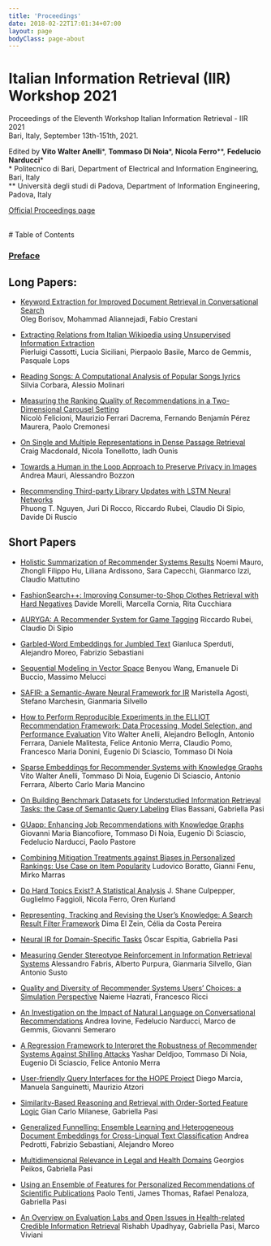 ```yaml
---
title: 'Proceedings'
date: 2018-02-22T17:01:34+07:00
layout: page
bodyClass: page-about
---
```


# Italian Information Retrieval (IIR) Workshop 2021

Proceedings of the Eleventh Workshop Italian Information Retrieval - IIR 2021  
Bari, Italy, September 13th-151th, 2021.

Edited by __Vito Walter Anelli__\*, __Tommaso Di Noia__\*, __Nicola Ferro__\*\*, __Fedelucio Narducci__\*    
\* Politecnico di Bari, Department of Electrical and Information Engineering, Bari, Italy <br>
\*\* Università degli studi di Padova, Department of Information Engineering, Padova, Italy

[Official Proceedings page](http://ceur-ws.org/Vol-2947/)

<br>
# Table of Contents

### [Preface](http://ceur-ws.org/Vol-2947/preface.pdf)

## Long Papers:
- [Keyword Extraction for Improved Document Retrieval in Conversational Search](http://ceur-ws.org/Vol-2947/paper1.pdf)  
Oleg Borisov, Mohammad Aliannejadi, Fabio Crestani

- [Extracting Relations from Italian Wikipedia using Unsupervised Information Extraction](http://ceur-ws.org/Vol-2947/paper2.pdf)  
Pierluigi Cassotti, Lucia Siciliani, Pierpaolo Basile, Marco de Gemmis, Pasquale Lops

- [Reading Songs: A Computational Analysis of Popular Songs lyrics](http://ceur-ws.org/Vol-2947/paper3.pdf)  
Silvia Corbara, Alessio Molinari

- [Measuring the Ranking Quality of Recommendations in a Two-Dimensional Carousel Setting](http://ceur-ws.org/Vol-2947/paper4.pdf)  
Nicolò Felicioni, Maurizio Ferrari Dacrema, Fernando Benjamín Pérez Maurera, Paolo Cremonesi

- [On Single and Multiple Representations in Dense Passage Retrieval](http://ceur-ws.org/Vol-2947/paper5.pdf)  
  Craig Macdonald, Nicola Tonellotto, Iadh Ounis

- [Towards a Human in the Loop Approach to Preserve Privacy in Images](http://ceur-ws.org/Vol-2947/paper6.pdf)  
  Andrea Mauri, Alessandro Bozzon

- [Recommending Third-party Library Updates with LSTM Neural Networks](http://ceur-ws.org/Vol-2947/paper7.pdf)  
  Phuong T. Nguyen, Juri Di Rocco, Riccardo Rubei, Claudio Di Sipio, Davide Di Ruscio

## Short Papers
- [Holistic Summarization of Recommender Systems Results](http://ceur-ws.org/Vol-2947/paper8.pdf)
  Noemi Mauro, Zhongli Filippo Hu, Liliana Ardissono, Sara Capecchi, Gianmarco Izzi, Claudio Mattutino

- [FashionSearch++: Improving Consumer-to-Shop Clothes Retrieval with Hard Negatives](http://ceur-ws.org/Vol-2947/paper9.pdf)
  Davide Morelli, Marcella Cornia, Rita Cucchiara

- [AURYGA: A Recommender System for Game Tagging](http://ceur-ws.org/Vol-2947/paper10.pdf)
  Riccardo Rubei, Claudio Di Sipio

- [Garbled-Word Embeddings for Jumbled Text](http://ceur-ws.org/Vol-2947/paper11.pdf)
  Gianluca Sperduti, Alejandro Moreo, Fabrizio Sebastiani

- [Sequential Modeling in Vector Space](http://ceur-ws.org/Vol-2947/paper12.pdf)
  Benyou Wang, Emanuele Di Buccio, Massimo Melucci

- [SAFIR: a Semantic-Aware Neural Framework for IR](http://ceur-ws.org/Vol-2947/paper13.pdf)
  Maristella Agosti, Stefano Marchesin, Gianmaria Silvello

- [How to Perform Reproducible Experiments in the ELLIOT Recommendation Framework: Data Processing, Model Selection, and Performance Evaluation](http://ceur-ws.org/Vol-2947/paper14.pdf)
  Vito Walter Anelli, Alejandro BellogÍn, Antonio Ferrara, Daniele Malitesta, Felice Antonio Merra, Claudio Pomo, Francesco Maria Donini, Eugenio Di Sciascio, Tommaso Di Noia

- [Sparse Embeddings for Recommender Systems with Knowledge Graphs](http://ceur-ws.org/Vol-2947/paper15.pdf)
  Vito Walter Anelli, Tommaso Di Noia, Eugenio Di Sciascio, Antonio Ferrara, Alberto Carlo Maria Mancino

- [On Building Benchmark Datasets for Understudied Information Retrieval Tasks: the Case of Semantic Query Labeling](http://ceur-ws.org/Vol-2947/paper16.pdf)
  Elias Bassani, Gabriella Pasi

- [GUapp: Enhancing Job Recommendations with Knowledge Graphs](http://ceur-ws.org/Vol-2947/paper17.pdf)
  Giovanni Maria Biancofiore, Tommaso Di Noia, Eugenio Di Sciascio, Fedelucio Narducci, Paolo Pastore

- [Combining Mitigation Treatments against Biases in Personalized Rankings: Use Case on Item Popularity](http://ceur-ws.org/Vol-2947/paper18.pdf)
  Ludovico Boratto, Gianni Fenu, Mirko Marras

- [Do Hard Topics Exist? A Statistical Analysis](http://ceur-ws.org/Vol-2947/paper19.pdf)
  J. Shane Culpepper, Guglielmo Faggioli, Nicola Ferro, Oren Kurland

- [Representing, Tracking and Revising the User’s Knowledge: A Search Result Filter Framework](http://ceur-ws.org/Vol-2947/paper20.pdf)
  Dima El Zein, Célia da Costa Pereira

- [Neural IR for Domain-Specific Tasks](http://ceur-ws.org/Vol-2947/paper21.pdf)
  Óscar Espitia, Gabriella Pasi

- [Measuring Gender Stereotype Reinforcement in Information Retrieval Systems](http://ceur-ws.org/Vol-2947/paper22.pdf)
  Alessandro Fabris, Alberto Purpura, Gianmaria Silvello, Gian Antonio Susto

- [Quality and Diversity of Recommender Systems Users’ Choices: a Simulation Perspective](http://ceur-ws.org/Vol-2947/paper23.pdf)
  Naieme Hazrati, Francesco Ricci

- [An Investigation on the Impact of Natural Language on Conversational Recommendations](http://ceur-ws.org/Vol-2947/paper24.pdf)
  Andrea Iovine, Fedelucio Narducci, Marco de Gemmis, Giovanni Semeraro

- [A Regression Framework to Interpret the Robustness of Recommender Systems Against Shilling Attacks](http://ceur-ws.org/Vol-2947/paper25.pdf)
  Yashar Deldjoo, Tommaso Di Noia, Eugenio Di Sciascio, Felice Antonio Merra

- [User-friendly Query Interfaces for the HOPE Project](http://ceur-ws.org/Vol-2947/paper26.pdf)
  Diego Marcia, Manuela Sanguinetti, Maurizio Atzori

- [Similarity-Based Reasoning and Retrieval with Order-Sorted Feature Logic](http://ceur-ws.org/Vol-2947/paper27.pdf)
  Gian Carlo Milanese, Gabriella Pasi

- [Generalized Funnelling: Ensemble Learning and Heterogeneous Document Embeddings for Cross-Lingual Text Classification](http://ceur-ws.org/Vol-2947/paper28.pdf)
  Andrea Pedrotti, Fabrizio Sebastiani, Alejandro Moreo

- [Multidimensional Relevance in Legal and Health Domains](http://ceur-ws.org/Vol-2947/paper29.pdf)
  Georgios Peikos, Gabriella Pasi

- [Using an Ensemble of Features for Personalized Recommendations of Scientific Publications](http://ceur-ws.org/Vol-2947/paper30.pdf)
  Paolo Tenti, James Thomas, Rafael Penaloza, Gabriella Pasi

- [An Overview on Evaluation Labs and Open Issues in Health-related Credible Information Retrieval](http://ceur-ws.org/Vol-2947/paper31.pdf)
  Rishabh Upadhyay, Gabriella Pasi, Marco Viviani
